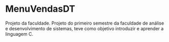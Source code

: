 # MenuVendasDT
Projeto da faculdade.
Projeto do primeiro semestre da faculdade de análise e desenvolvimento de sistemas, teve como objetivo introduzir e aprender a linguagem C.
